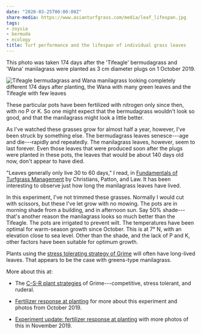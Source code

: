 ```yaml
---
date: "2020-03-25T00:00:00Z"
share-media: https://www.asianturfgrass.com/media/leaf_lifespan.jpg
tags:
- zoysia
- bermuda
- ecology
title: Turf performance and the lifespan of individual grass leaves
---
```


This photo was taken 174 days after the 'Tifeagle' bermudagrass and 'Wana' manilagrass were planted as 3 cm diameter plugs on 1 October 2019.

![Tifeagle bermudagrass and Wana manilagrass looking completely different 174 days after planting, the Wana with many green leaves and the Tifeagle with few leaves](/media/leaf_lifespan.jpg)

These particular pots have been fertilized with nitrogen only since then, with no P or K. So one might expect that the bermudagrass wouldn't look so good, and that the manilagrass might look a little better. 

As I've watched these grasses grow for almost half a year, however, I've been struck by something else. The bermudagrass leaves senesce---age and die---rapidly and repeatedly. The manilagrass leaves, however, seem to last forever. Even those leaves that were produced soon after the plugs were planted in these pots, the leaves that would be about 140 days old now, don't appear to have died.

"Leaves generally only live 30 to 60 days," I read, in [Fundamentals of Turfgrass Management](https://onlinelibrary.wiley.com/doi/book/10.1002/9781119308867) by Christians, Patton, and Law. It has been interesting to observe just how long the manilagrass leaves have lived. 

In this experiment, I've not trimmed these grasses. Normally I would cut with scissors, but these I've let grow with no mowing. The pots are in morning shade from a building, and in afternoon sun. Say 50% shade---that's another reason the manilagrass looks so much better than the Tifeagle. The pots are irrigated to prevent wilt. The temperatures have been optimal for warm-season growth since October. This is at 7° N, with an elevation close to sea level. Other than the shade, and the lack of P and K, other factors have been suitable for optimum growth.

Plants using the [stress tolerating strategy of Grime](https://en.wikipedia.org/wiki/Plant_strategies) will often have long-lived leaves. That appears to be the case with greens-type manilagrass.

More about this at:

* The [C-S-R plant strategies](https://www.asianturfgrass.com/2019-10-31-competition-stress-disturbance/) of Grime---competitive, stress tolerant, and ruderal.

* [Fertilizer response at planting](https://www.asianturfgrass.com/2019-10-29-fertilizer-response-at-planting/) for more about this experiment and photos from October 2019.

* [Experiment update: fertilizer response at planting](https://www.asianturfgrass.com/2019-11-17-update-fertilizer-response-planting/) with more photos of this in November 2019.
